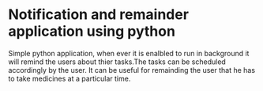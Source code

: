 # Notification and remainder application using python
Simple python application, when ever it is enalbled to run in background it will remind the users about thier tasks.The tasks can be scheduled accordingly by the user.
It can be useful for remainding the user that he has to take medicines at a particular time.
